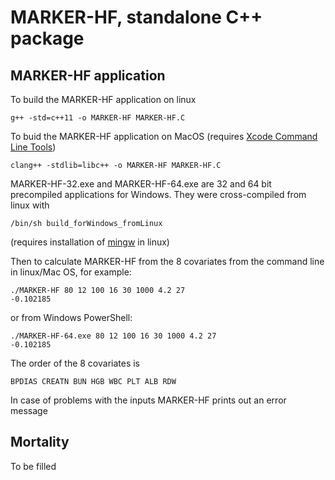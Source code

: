 # MARKER-HF, standalone C++ package

## MARKER-HF application

To build the MARKER-HF application on linux
```
g++ -std=c++11 -o MARKER-HF MARKER-HF.C
```

To buid the MARKER-HF application on MacOS (requires [Xcode Command Line Tools](https://mac.install.guide/commandlinetools/index.html))
```
clang++ -stdlib=libc++ -o MARKER-HF MARKER-HF.C
```

MARKER-HF-32.exe and MARKER-HF-64.exe are 32 and 64 bit precompiled applications
for Windows.  They were cross-compiled from linux with
```
/bin/sh build_forWindows_fromLinux 
```
(requires installation of [mingw](https://arrayfire.com/cross-compile-to-windows-from-linux/) in linux)

Then to calculate  MARKER-HF from the 8 covariates from the command line in linux/Mac OS, for example:
```
./MARKER-HF 80 12 100 16 30 1000 4.2 27
-0.102185
```
or from Windows PowerShell:
```
./MARKER-HF-64.exe 80 12 100 16 30 1000 4.2 27
-0.102185
```

The order of the 8 covariates is
```
BPDIAS CREATN BUN HGB WBC PLT ALB RDW
```

In case of problems with the inputs MARKER-HF prints out an error message

## Mortality

To be filled